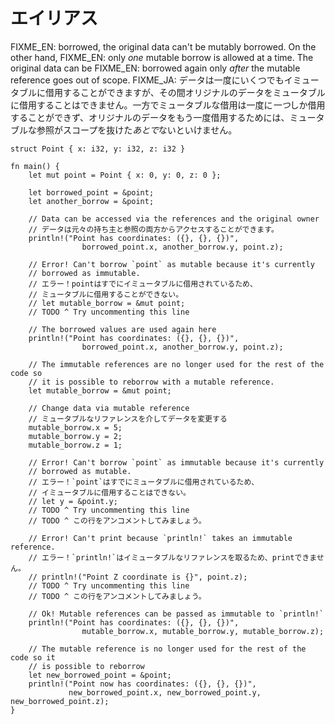 <!--
# Aliasing
-->
# エイリアス

<!--
Data can be immutably borrowed any number of times, but while immutably
borrowed, the original data can't be mutably borrowed. On the other hand, only
*one* mutable borrow is allowed at a time. The original data can be borrowed
again only *after* the mutable reference has been used for the last time.
-->
FIXME_EN: borrowed, the original data can't be mutably borrowed. On the other hand,
FIXME_EN: only *one* mutable borrow is allowed at a time. The original data can be
FIXME_EN: borrowed again only *after* the mutable reference goes out of scope.
FIXME_JA: データは一度にいくつでもイミュータブルに借用することができますが、その間オリジナルのデータをミュータブルに借用することはできません。一方でミュータブルな借用は一度に*一つ*しか借用することができず、オリジナルのデータをもう一度借用するためには、ミュータブルな参照がスコープを抜けた*あとで*ないといけません。

```rust,editable
struct Point { x: i32, y: i32, z: i32 }

fn main() {
    let mut point = Point { x: 0, y: 0, z: 0 };

    let borrowed_point = &point;
    let another_borrow = &point;

    // Data can be accessed via the references and the original owner
    // データは元々の持ち主と参照の両方からアクセスすることができます。
    println!("Point has coordinates: ({}, {}, {})",
                borrowed_point.x, another_borrow.y, point.z);

    // Error! Can't borrow `point` as mutable because it's currently
    // borrowed as immutable.
    // エラー！pointはすでにイミュータブルに借用されているため、
    // ミュータブルに借用することができない。
    // let mutable_borrow = &mut point;
    // TODO ^ Try uncommenting this line

    // The borrowed values are used again here
    println!("Point has coordinates: ({}, {}, {})",
                borrowed_point.x, another_borrow.y, point.z);

    // The immutable references are no longer used for the rest of the code so
    // it is possible to reborrow with a mutable reference.
    let mutable_borrow = &mut point;

    // Change data via mutable reference
    // ミュータブルなリファレンスを介してデータを変更する
    mutable_borrow.x = 5;
    mutable_borrow.y = 2;
    mutable_borrow.z = 1;

    // Error! Can't borrow `point` as immutable because it's currently
    // borrowed as mutable.
    // エラー！`point`はすでにミュータブルに借用されているため、
    // イミュータブルに借用することはできない。
    // let y = &point.y;
    // TODO ^ Try uncommenting this line
    // TODO ^ この行をアンコメントしてみましょう。

    // Error! Can't print because `println!` takes an immutable reference.
    // エラー！`println!`はイミュータブルなリファレンスを取るため、printできません。
    // println!("Point Z coordinate is {}", point.z);
    // TODO ^ Try uncommenting this line
    // TODO ^ この行をアンコメントしてみましょう。

    // Ok! Mutable references can be passed as immutable to `println!`
    println!("Point has coordinates: ({}, {}, {})",
                mutable_borrow.x, mutable_borrow.y, mutable_borrow.z);

    // The mutable reference is no longer used for the rest of the code so it
    // is possible to reborrow
    let new_borrowed_point = &point;
    println!("Point now has coordinates: ({}, {}, {})",
             new_borrowed_point.x, new_borrowed_point.y, new_borrowed_point.z);
}
```
